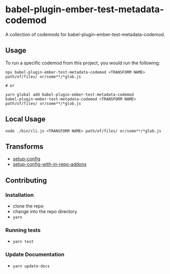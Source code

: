 # babel-plugin-ember-test-metadata-codemod


A collection of codemods for babel-plugin-ember-test-metadata-codemod.

## Usage

To run a specific codemod from this project, you would run the following:

```
npx babel-plugin-ember-test-metadata-codemod <TRANSFORM NAME> path/of/files/ or/some**/*glob.js

# or

yarn global add babel-plugin-ember-test-metadata-codemod
babel-plugin-ember-test-metadata-codemod <TRANSFORM NAME> path/of/files/ or/some**/*glob.js
```

## Local Usage
```
node ./bin/cli.js <TRANSFORM NAME> path/of/files/ or/some**/*glob.js
```

## Transforms

<!--TRANSFORMS_START-->
* [setup-config](transforms/setup-config/README.md)
* [setup-config-with-in-repo-addons](transforms/setup-config-with-in-repo-addons/README.md)
<!--TRANSFORMS_END-->

## Contributing

### Installation

* clone the repo
* change into the repo directory
* `yarn`

### Running tests

* `yarn test`

### Update Documentation

* `yarn update-docs`